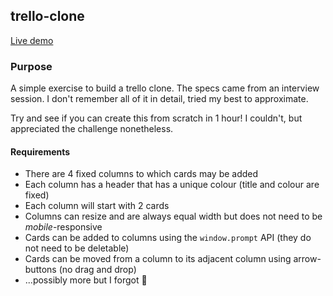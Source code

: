 ## trello-clone

[Live demo](https://stonecrafter.github.io/trello-clone/)

### Purpose

A simple exercise to build a trello clone. The specs came from an interview session. I don't remember all of it in detail, tried my best to approximate.

Try and see if you can create this from scratch in 1 hour! I couldn't, but appreciated the challenge nonetheless.

#### Requirements
- There are 4 fixed columns to which cards may be added
- Each column has a header that has a unique colour (title and colour are fixed)
- Each column will start with 2 cards
- Columns can resize and are always equal width but does not need to be _mobile_-responsive
- Cards can be added to columns using the `window.prompt` API (they do not need to be deletable)
- Cards can be moved from a column to its adjacent column using arrow-buttons (no drag and drop)
- ...possibly more but I forgot 🙂
